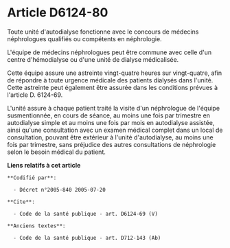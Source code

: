 # Article D6124-80

Toute unité d'autodialyse fonctionne avec le concours de médecins néphrologues qualifiés ou compétents en néphrologie.

L'équipe de médecins néphrologues peut être commune avec celle d'un centre d'hémodialyse ou d'une unité de dialyse
médicalisée.

Cette équipe assure une astreinte vingt-quatre heures sur vingt-quatre, afin de répondre à toute urgence médicale des
patients dialysés dans l'unité. Cette astreinte peut également être assurée dans les conditions prévues à l'article D.
6124-69.

L'unité assure à chaque patient traité la visite d'un néphrologue de l'équipe susmentionnée, en cours de séance, au moins une
fois par trimestre en autodialyse simple et au moins une fois par mois en autodialyse assistée, ainsi qu'une consultation
avec un examen médical complet dans un local de consultation, pouvant être extérieur à l'unité d'autodialyse, au moins une
fois par trimestre, sans préjudice des autres consultations de néphrologie selon le besoin médical du patient.

**Liens relatifs à cet article**

	**Codifié par**:

	  - Décret n°2005-840 2005-07-20

	**Cite**:

	  - Code de la santé publique - art. D6124-69 (V)

	**Anciens textes**:

	  - Code de la santé publique - art. D712-143 (Ab)
